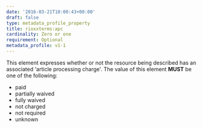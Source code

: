 ```yaml
---
date: '2016-03-21T10:00:43+00:00'
draft: false
type: metadata_profile_property
title: rioxxterms:apc
cardinality: Zero or one
requirement: Optional
metadata_profile: v1-1
---
```

This element expresses whether or not the resource being described has an associated 'article processing charge'. The value of this element **MUST** be one of the following:

* paid
* partially waived
* fully waived
* not charged
* not required
* unknown
